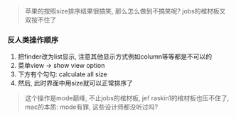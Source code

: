 > 苹果的按照size排序结果很搞笑, 那么怎么做到不搞笑呢? jobs的棺材板又双按不住了

### 反人类操作顺序
1. 把finder改为list显示, 注意其他显示方式例如column等等都是不可以的
2. 菜单view -> show view option
3. 下方有个勾勾: calculate all size
4. 然后, 此时界面中用size就可以正常排序了

> 这个操作是mode巅峰, 不止jobs的棺材板, jef raskin1的棺材板也压不住了, mac的本质: mode有罪, 这些设计师都没听过吗?